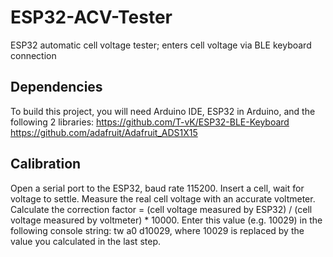 # ESP32-ACV-Tester
ESP32 automatic cell voltage tester; enters cell voltage via BLE keyboard connection

## Dependencies
To build this project, you will need Arduino IDE, ESP32 in Arduino, and the following 2 libraries:
https://github.com/T-vK/ESP32-BLE-Keyboard
https://github.com/adafruit/Adafruit_ADS1X15

## Calibration
Open a serial port to the ESP32, baud rate 115200. Insert a cell, wait for voltage to settle. Measure the real cell voltage with an accurate voltmeter. Calculate the correction factor = (cell voltage measured by ESP32) / (cell voltage measured by voltmeter) * 10000. Enter this value (e.g. 10029) in the following console string: tw a0 d10029, where 10029 is replaced by the value you calculated in the last step. 
